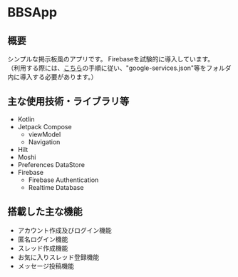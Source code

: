 # BBSApp

## 概要
シンプルな掲示板風のアプリです。 Firebaseを試験的に導入しています。<br>（利用する際には、[こちら](https://firebase.google.com/docs/android/setup)の手順に従い、"google-services.json"等をフォルダ内に導入する必要があります。）

## 主な使用技術・ライブラリ等
- Kotlin
- Jetpack Compose
    - viewModel
    - Navigation
- Hilt
- Moshi
- Preferences DataStore
- Firebase
    - Firebase Authentication
    - Realtime Database

## 搭載した主な機能
- アカウント作成及びログイン機能
- 匿名ログイン機能
- スレッド作成機能
- お気に入りスレッド登録機能
- メッセージ投稿機能